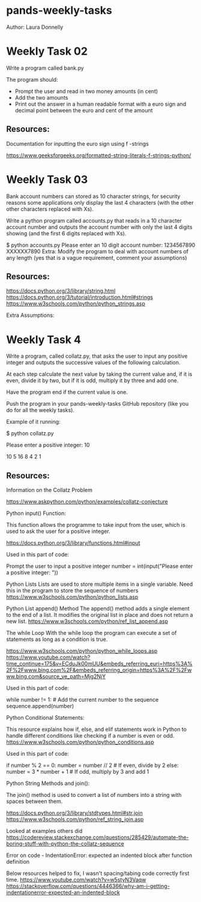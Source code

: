 # pands-weekly-tasks

Author: Laura Donnelly


# Weekly Task 02
Write a program called bank.py 

The program should:

- Prompt the user and read in two money amounts (in cent)
- Add the two amounts
- Print out the answer in a human readable format with a euro sign and decimal point between the euro and cent of the amount 



## Resources:
Documentation for inputting the euro sign using f -strings

https://www.geeksforgeeks.org/formatted-string-literals-f-strings-python/




# Weekly Task 03

Bank account numbers can stored as 10 character strings, for security reasons some applications only display the last 4 characters (with the other other characters replaced with Xs).

Write a python program called accounts.py that reads in a 10 character account number and outputs the account number with only the last 4 digits showing (and the first 6 digits replaced with Xs).

$ python accounts.py
Please enter an 10 digit account number: 1234567890
XXXXXX7890
Extra:
Modify the program to deal with account numbers of any length (yes that is a vague requirement, comment your assumptions)

## Resources:

https://docs.python.org/3/library/string.html
https://docs.python.org/3/tutorial/introduction.html#strings
https://www.w3schools.com/python/python_strings.asp

Extra
Assumptions:


# Weekly Task 4
Write a program, called collatz.py, that asks the user to input any positive integer and outputs the successive values of the following calculation.

At each step calculate the next value by taking the current value and, if it is even, divide it by two, but if it is odd, multiply it by three and add one.

Have the program end if the current value is one.

Push the program in your pands-weekly-tasks GitHub repository (like you do for all the weekly tasks).

Example of it running:

$ python collatz.py

Please enter a positive integer: 10

10 5 16 8 4 2 1


## Resources:

Information on the Collatz Problem

https://www.askpython.com/python/examples/collatz-conjecture

Python input() Function:

This function allows the programme to take input from the user, which is used to ask the user for a positive integer.

https://docs.python.org/3/library/functions.html#input

Used in this part of code:

   Prompt the user to input a positive integer
  number = int(input("Please enter a positive integer: "))

Python Lists
Lists are used to store multiple items in a single variable. Need this in the program to store the sequence of numbers
https://www.w3schools.com/python/python_lists.asp

Python List append() Method
The append() method adds a single element to the end of a list. It modifies the original list in place and does not return a new list.
https://www.w3schools.com/python/ref_list_append.asp

The while Loop
With the while loop the program can execute a set of statements as long as a condition is true.

https://www.w3schools.com/python/python_while_loops.asp
https://www.youtube.com/watch?time_continue=175&v=ECduJk00mUU&embeds_referring_euri=https%3A%2F%2Fwww.bing.com%2F&embeds_referring_origin=https%3A%2F%2Fwww.bing.com&source_ve_path=Mjg2NjY

Used in this part of code:

  while number != 1:
        # Add the current number to the sequence
        sequence.append(number)

Python Conditional Statements:

This resource explains how if, else, and elif statements work in Python to handle different conditions like checking if a number is even or odd.
https://www.w3schools.com/python/python_conditions.asp

Used in this part of code:

  if number % 2 == 0:
            number = number // 2  # If even, divide by 2
        else:
            number = 3 * number + 1  # If odd, multiply by 3 and add 1

Python String Methods and join():

The join() method is used to convert a list of numbers into a string with spaces between them.

https://docs.python.org/3/library/stdtypes.html#str.join
https://www.w3schools.com/python/ref_string_join.asp

Looked at examples others did
https://codereview.stackexchange.com/questions/285429/automate-the-boring-stuff-with-python-the-collatz-sequence


Error on code -  IndentationError: expected an indented block after function definition

Below resources helped to fix, I wasn't spacing/tabing code correctly first time.
https://www.youtube.com/watch?v=w5styN3Vaqw
https://stackoverflow.com/questions/4446366/why-am-i-getting-indentationerror-expected-an-indented-block

